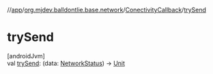 //[app](../../../index.md)/[org.mjdev.balldontlie.base.network](../index.md)/[ConectivityCallback](index.md)/[trySend](try-send.md)

# trySend

[androidJvm]\
val [trySend](try-send.md): (data: [NetworkStatus](../-network-status/index.md)) -&gt; [Unit](https://kotlinlang.org/api/latest/jvm/stdlib/kotlin/-unit/index.html)
